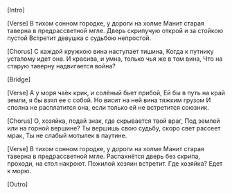 [Intro]

[Verse]
В тихом сонном городке, у дороги на холме
Манит старая таверна в предрассветной мгле.
Дверь скрипучую открой и за стойкою пустой
Встретит девушка с судьбою непростой.

[Chorus]
С каждой кружкою вина наступает тишина,
Когда к путнику усталому идет она.
И красива, и умна, только чья же в том вина,
Что на старую таверну надвигается война?

[Bridge]

[Verse]
А у моря ча́ек крик, и солёный бьет прибой,
Ей бы в путь на край земли, я бы взял ее с собой.
Но висит на ней вина тяжким грузом
И сполна не расплатится она, если только ей не встретится союзник.

[Chorus]
О, хозяйка, подай знак, где скрывается твой враг,
Под землей или на горной вершине?
Ты вершишь свою судьбу, скоро свет рассеет мрак,
Ты не слабый мотылек в паутине.

[Verse]
В тихом сонном городке, у дороги на холме
Манит старая таверна в предрассветной мгле.
Распахнётся дверь без скрипа, проходи, на стол накроют.
Пожилой хозяин встретит. Где хозяйка? Едет к морю.

[Outro]